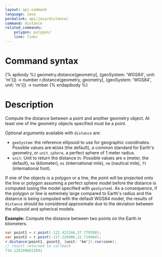 ```yaml
---
layout: api-command
language: Java
permalink: api/java/distance/
command: distance
related_commands:
    polygon: polygon/
    line: line/
---
```

# Command syntax #

{% apibody %}
geometry.distance(geometry[, {geoSystem: 'WGS84', unit: 'm'}]) &rarr; number
r.distance(geometry, geometry[, {geoSystem: 'WGS84', unit: 'm'}]) &rarr; number
{% endapibody %}

# Description #

Compute the distance between a point and another geometry object. At least one of the geometry objects specified must be a point.

Optional arguments available with `distance` are:

* `geoSystem`: the reference ellipsoid to use for geographic coordinates. Possible values are `WGS84` (the default), a common standard for Earth's geometry, or `unit_sphere`, a perfect sphere of 1 meter radius.
* `unit`: Unit to return the distance in. Possible values are `m` (meter, the default), `km` (kilometer), `mi` (international mile), `nm` (nautical mile), `ft` (international foot).

If one of the objects is a polygon or a line, the point will be projected onto the line or polygon assuming a perfect sphere model before the distance is computed (using the model specified with `geoSystem`). As a consequence, if the polygon or line is extremely large compared to Earth's radius and the distance is being computed with the default WGS84 model, the results of `distance` should be considered approximate due to the deviation between the ellipsoid and spherical models.


__Example:__ Compute the distance between two points on the Earth in kilometers.

```java
var point1 = r.point(-122.423246,37.779388);
var point2 = r.point(-117.220406,32.719464);
r.distance(point1, point2, {unit: 'km'}).run(conn);
// result returned to callback 
734.1252496021841
```
